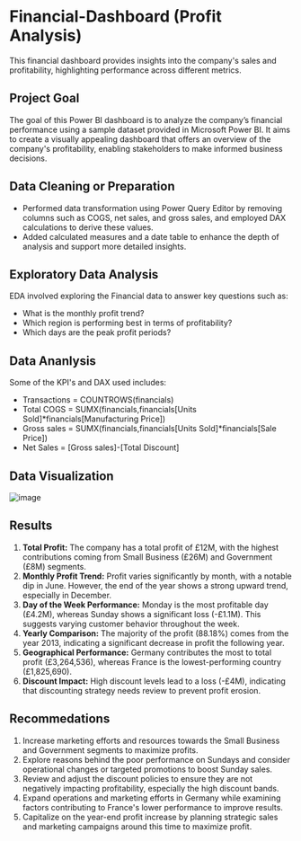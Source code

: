 # Financial-Dashboard (Profit Analysis)
This financial dashboard provides insights into the company's sales and profitability, highlighting performance across different metrics.
## Project Goal
The goal of this Power BI dashboard is to analyze the company’s financial performance using a sample dataset provided in Microsoft Power BI. It aims to create a visually appealing dashboard that offers an overview of the company's profitability, enabling stakeholders to make informed business decisions.

## Data Cleaning or Preparation
- Performed data transformation using Power Query Editor by removing columns such as COGS, net sales, and gross sales, and employed DAX calculations to derive these values.
- Added calculated measures and a date table to enhance the depth of analysis and support more detailed insights.

## Exploratory Data Analysis
EDA involved exploring the Financial data to answer key questions such as:
- What is the monthly profit trend?
- Which region is performing best in terms of profitability?
- Which days are the peak profit periods?

## Data Ananlysis
Some of the KPI's and DAX used includes:
- Transactions = COUNTROWS(financials)
- Total COGS = SUMX(financials,financials[Units Sold]*financials[Manufacturing Price])
- Gross sales = SUMX(financials,financials[Units Sold]*financials[Sale Price])
- Net Sales = [Gross sales]-[Total Discount]

## Data Visualization

![image](https://github.com/user-attachments/assets/477198c6-8c7a-4c72-b5d5-19ff651a411d)

## Results
1. **Total Profit:** The company has a total profit of £12M, with the highest contributions coming from Small Business (£26M) and Government (£8M) segments.
2. **Monthly Profit Trend:** Profit varies significantly by month, with a notable dip in June. However, the end of the year shows a strong upward trend, especially in December.
3. **Day of the Week Performance:** Monday is the most profitable day (£4.2M), whereas Sunday shows a significant loss (-£1.1M). This suggests varying customer behavior throughout the week.
4. **Yearly Comparison:** The majority of the profit (88.18%) comes from the year 2013, indicating a significant decrease in profit the following year.
5. **Geographical Performance:** Germany contributes the most to total profit (£3,264,536), whereas France is the lowest-performing country (£1,825,690).
6. **Discount Impact:** High discount levels lead to a loss (-£4M), indicating that discounting strategy needs review to prevent profit erosion.

## Recommedations
1. Increase marketing efforts and resources towards the Small Business and Government segments to maximize profits.
2. Explore reasons behind the poor performance on Sundays and consider operational changes or targeted promotions to boost Sunday sales.
3. Review and adjust the discount policies to ensure they are not negatively impacting profitability, especially the high discount bands.
4. Expand operations and marketing efforts in Germany while examining factors contributing to France's lower performance to improve results.
5. Capitalize on the year-end profit increase by planning strategic sales and marketing campaigns around this time to maximize profit.






